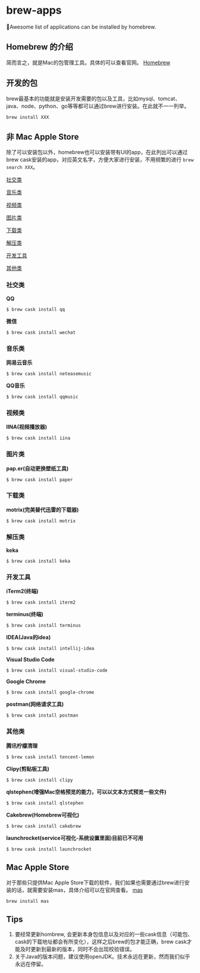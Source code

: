 # brew-apps

🍭Awesome list of applications can be installed by homebrew.

## Homebrew 的介绍

简而言之，就是Mac的包管理工具。具体的可以查看官网。
[Homebrew](https://brew.sh/index_zh-cn)

## 开发的包

brew最基本的功能就是安装开发需要的包以及工具，比如mysql、tomcat、java、node、python、go等等都可以通过brew进行安装。在此就不一一列举。

`brew install XXX`

## 非 Mac Apple Store

除了可以安装包以外，homebrew也可以安装带有UI的app，在此列出可以通过brew cask安装的app，对应英文名字，方便大家进行安装，不用频繁的进行 `brew search XXX`。

[社交类](###社交类)

[音乐类](###音乐类)

[视频类](###视频类)

[图片类](###图片类)

[下载类](###下载类)

[解压类](###解压类)

[开发工具](###开发工具)

[其他类](###其他类)


### 社交类

**QQ** 

```shell
$ brew cask install qq
```

**微信** 

```shell
$ brew cask install wechat
```
   
### 音乐类

**网易云音乐**  

```shell 
$ brew cask install neteasemusic
```

**QQ音乐**

```shell 
$ brew cask install qqmusic
```

### 视频类

**IINA(视频播放器)** 

```shell
$ brew cask install iina
```

### 图片类

**pap.er(自动更换壁纸工具)** 

```shell
$ brew cask install paper
```

### 下载类

**motrix(完美替代迅雷的下载器)** 

```shell
$ brew cask install motrix
```

### 解压类

**keka**

```shell
$ brew cask install keka
```

### 开发工具

**iTerm2(终端)**

```shell
$ brew cask install iterm2
```

**terminus(终端)** 

```shell
$ brew cask install terminus
```

**IDEA(Java的idea)**

```shell
$ brew cask install intellij-idea
```

**Visual Studio Code** 

```shell
$ brew cask install visual-studio-code
```
**Google Chrome** 

```shell
$ brew cask install google-chrome
```

**postman(网络请求工具)** 

```shell
$ brew cask install postman
```

### 其他类

**腾讯柠檬清理** 

```shell
$ brew cask install tencent-lemon
```

**Clipy(剪贴板工具)** 

```shell
$ brew cask install clipy
```

**qlstephen(增强Mac空格预览的能力，可以以文本方式预览一些文件)** 

```shell
$ brew cask install qlstephen
```

**Cakebrew(Homebrew可视化)** 

```shell
$ brew cask install cakebrew
```

**launchrocket(service可视化-系统设置里面)目前已不可用**
 
```shell
$ brew cask install launchrocket
```

## Mac Apple Store

对于那些只提供Mac Apple Store下载的软件，我们如果也需要通过brew进行安装的话，就需要安装mas，具体介绍可以在官网查看。
[mas](https://github.com/mas-cli/mas)

`brew install mas`

## Tips

1. 要经常更新hombrew, 会更新本身包信息以及对应的一些cask信息（可能包、cask的下载地址都会有所变化），这样之后brew的包才能正确，brew cask才能及时更新到最新的版本，同时不会出现校验错误。
2. 关于Java的版本问题，建议使用openJDK。技术永远在更新，然而我们似乎永远在停留。
